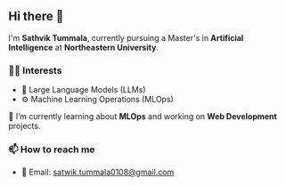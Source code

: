 ## Hi there 👋

I'm **Sathvik Tummala**, currently pursuing a Master's in **Artificial Intelligence** at **Northeastern University**.

### 👨‍💻 Interests
- 🧠 Large Language Models (LLMs)
- ⚙️ Machine Learning Operations (MLOps)

🔭 I’m currently learning about **MLOps** and working on **Web Development** projects.

### 📫 How to reach me
- 📧 Email: [satwik.tummala0108@gmail.com](mailto:satwik.tummala0108@gmail.com)

